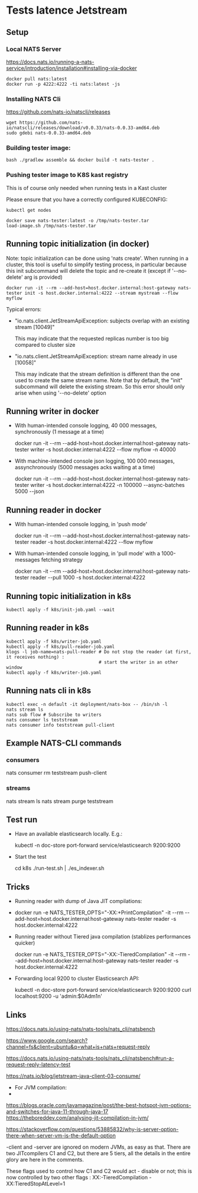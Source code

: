 # Tests latence Jetstream

## Setup


### Local NATS Server

https://docs.nats.io/running-a-nats-service/introduction/installation#installing-via-docker

	docker pull nats:latest
	docker run -p 4222:4222 -ti nats:latest -js


### Installing NATS Cli

https://github.com/nats-io/natscli/releases

	wget https://github.com/nats-io/natscli/releases/download/v0.0.33/nats-0.0.33-amd64.deb
	sudo gdebi nats-0.0.33-amd64.deb 


### Building tester image:

	bash ./gradlew assemble && docker build -t nats-tester .

### Pushing tester image to K8S kast registry

This is of course only needed when running tests in a Kast cluster

Please ensure that you have a correctly configured KUBECONFIG:

	kubectl get nodes

	docker save nats-tester:latest -o /tmp/nats-tester.tar
	load-image.sh /tmp/nats-tester.tar

## Running topic initialization (in docker)

Note: topic initialization can be done using 'nats create'. When running in a cluster, this tool is useful to simplify testing process,
in particular because this init subcommand will delete the topic and re-create it (except if '--no-delete' arg is provided)

	docker run -it --rm --add-host=host.docker.internal:host-gateway nats-tester init -s host.docker.internal:4222 --stream mystream --flow myflow



Typical errors:

* "io.nats.client.JetStreamApiException: subjects overlap with an existing stream [10049]"

	This may indicate that the requested replicas number is too big compared to cluster size

* "io.nats.client.JetStreamApiException: stream name already in use [10058]"

	This may indicate that the stream definition is different than the one used to create the same stream name.
	Note that by default, the "init" subcommand will delete the existing stream. So this error should only arise when using '--no-delete' option





## Running writer in docker


* With human-intended console logging, 40 000 messages, synchronously (1 message at a time)

	docker run -it --rm --add-host=host.docker.internal:host-gateway nats-tester writer -s host.docker.internal:4222 --flow myflow -n 40000

* With machine-intended console json logging, 100 000 messages, assynchronously (5000 messages acks waiting at a time)

	docker run -it --rm --add-host=host.docker.internal:host-gateway nats-tester writer -s host.docker.internal:4222 -n 100000 --async-batches 5000 --json


## Running reader in docker

* With human-intended console logging, in 'push mode' 

	docker run -it --rm --add-host=host.docker.internal:host-gateway nats-tester reader -s host.docker.internal:4222 --flow myflow


* With human-intended console logging, in 'pull mode' with a 1000-messages fetching strategy

	docker run -it --rm --add-host=host.docker.internal:host-gateway nats-tester reader --pull 1000 -s host.docker.internal:4222


## Running topic initialization in k8s



	kubectl apply -f k8s/init-job.yaml --wait


## Running reader in k8s


	kubectl apply -f k8s/writer-job.yaml 
	kubectl apply -f k8s/pull-reader-job.yaml 
	klogs -l job-name=nats-pull-reader # Do not stop the reader (at first, it receives nothing) : 
									   # start the writer in an other window
	kubectl apply -f k8s/writer-job.yaml  


## Running nats cli in k8s

	kubectl exec -n default -it deployment/nats-box -- /bin/sh -l
	nats stream ls
	nats sub flow # Subscribe to writers
	nats consumer ls teststream
	nats consumer info teststream pull-client




## Example NATS-CLI commands

### consumers

 nats consumer rm teststream push-client

### streams
 nats stream ls
 nats stream purge teststream


## Test run

* Have an available elasticsearch locally. E.g.:


	kubectl -n doc-store port-forward service/elasticsearch 9200:9200


* Start the test

	cd k8s
	./run-test.sh  | ./es_indexer.sh 




## Tricks

* Running reader with dump of Java JIT compilations:
* 
	docker run -e NATS_TESTER_OPTS="-XX:+PrintCompilation" -it --rm --add-host=host.docker.internal:host-gateway nats-tester reader -s host.docker.internal:4222 


* Running reader without Tiered java compilation (stablizes performances quicker)

	docker run -e NATS_TESTER_OPTS="-XX:-TieredCompilation" -it --rm --add-host=host.docker.internal:host-gateway nats-tester reader -s host.docker.internal:4222 


* Forwarding local 9200 to cluster Elasticsearch API:

	kubectl -n doc-store port-forward service/elasticsearch 9200:9200
	curl localhost:9200 -u 'admin:$0Adm1n'






## Links


https://docs.nats.io/using-nats/nats-tools/nats_cli/natsbench

https://www.google.com/search?channel=fs&client=ubuntu&q=what+is+nats+request-reply

https://docs.nats.io/using-nats/nats-tools/nats_cli/natsbench#run-a-request-reply-latency-test

https://nats.io/blog/jetstream-java-client-03-consume/

* For JVM compilation:
* 
https://blogs.oracle.com/javamagazine/post/the-best-hotspot-jvm-options-and-switches-for-java-11-through-java-17
https://theboreddev.com/analysing-jit-compilation-in-jvm/


https://stackoverflow.com/questions/53885832/why-is-server-option-there-when-server-vm-is-the-default-option

-client and -server are ignored on modern JVMs, as easy as that. There are two JITcompilers C1 and C2, but there are 5 tiers, all the details in the entire glory are here in the comments.

These flags used to control how C1 and C2 would act - disable or not; this is now controlled by two other flags : XX:-TieredCompilation -XX:TieredStopAtLevel=1




